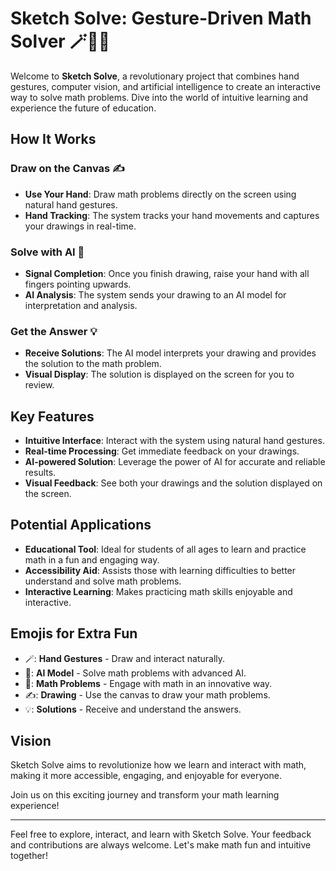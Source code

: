 # Sketch Solve: Gesture-Driven Math Solver 🪄🧠🧮

Welcome to **Sketch Solve**, a revolutionary project that combines hand gestures, computer vision, and artificial intelligence to create an interactive way to solve math problems. Dive into the world of intuitive learning and experience the future of education.

## How It Works

### Draw on the Canvas ✍️

- **Use Your Hand**: Draw math problems directly on the screen using natural hand gestures.
- **Hand Tracking**: The system tracks your hand movements and captures your drawings in real-time.

### Solve with AI 🤖

- **Signal Completion**: Once you finish drawing, raise your hand with all fingers pointing upwards.
- **AI Analysis**: The system sends your drawing to an AI model for interpretation and analysis.

### Get the Answer 💡

- **Receive Solutions**: The AI model interprets your drawing and provides the solution to the math problem.
- **Visual Display**: The solution is displayed on the screen for you to review.

## Key Features

- **Intuitive Interface**: Interact with the system using natural hand gestures.
- **Real-time Processing**: Get immediate feedback on your drawings.
- **AI-powered Solution**: Leverage the power of AI for accurate and reliable results.
- **Visual Feedback**: See both your drawings and the solution displayed on the screen.

## Potential Applications

- **Educational Tool**: Ideal for students of all ages to learn and practice math in a fun and engaging way.
- **Accessibility Aid**: Assists those with learning difficulties to better understand and solve math problems.
- **Interactive Learning**: Makes practicing math skills enjoyable and interactive.

## Emojis for Extra Fun

- 🪄: **Hand Gestures** - Draw and interact naturally.
- 🧠: **AI Model** - Solve math problems with advanced AI.
- 🧮: **Math Problems** - Engage with math in an innovative way.
- ✍️: **Drawing** - Use the canvas to draw your math problems.
- 💡: **Solutions** - Receive and understand the answers.

## Vision

Sketch Solve aims to revolutionize how we learn and interact with math, making it more accessible, engaging, and enjoyable for everyone.

Join us on this exciting journey and transform your math learning experience!

---

Feel free to explore, interact, and learn with Sketch Solve. Your feedback and contributions are always welcome. Let's make math fun and intuitive together!
